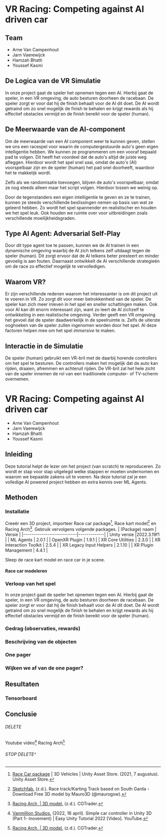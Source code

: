 ﻿# VR Racing: Competing against AI driven car

## Team

- Arne Van Campenhout
- Jarn Vaerewijck
- Hamzah Bhatti
- Youssef Kasmi

## De Logica van de VR Simulatie

In onze project gaat de speler het opnemen tegen een AI. Hierbij gaat de speler, in een VR omgeving, de auto besturen doorheen de racebaan. De speler zorgt er voor dat hij de finish behaalt voor de AI dit doet. De AI wordt getraind om zo snel mogelijk de finish te behalen en krijgt rewards als hij effectief obstacles vermijd en de finish bereikt voor de speler (human).

## De Meerwaarde van de AI-component

Om de meerwaarde van een AI component weer te kunnen geven, stellen we ons een racespel voor waarin de computergestuurde auto's geen eigen intelligentie hebben. We kunnen ze programmeren om een vooraf bepaald pad te volgen. Dit heeft het voordeel dat de auto's altijd de juiste weg afleggen. Hierdoor wordt het spel snel saai, omdat de auto's (AI) voorspelbaar zijn en de speler (human) het pad snel doorheeft, waardoor het te makkelijk wordt.

Zelfs als we randomisatie toevoegen, blijven de auto's voorspelbaar, omdat ze nog steeds alleen maar het script volgen. Hierdoor lossen we weinig op. 

Door de tegenstanders een eigen intelligentie te geven en ze te trainen, kunnen ze steeds verschillende beslissingen nemen op basis van wat ze geleerd hebben. Zo wordt het spel spannender en realistischer en houden we het spel leuk. Ook houden we ruimte over voor uitbreidingen zoals verschillende moeilijkheidsgraden.

## Type AI Agent: Adversarial Self-Play

Door dit type agent toe te passen, kunnen we de AI trainen in een dynamische omgeving waarbij de AI zich telkens zelf uitdaagt tegen de speler (human). Dit zorgt ervoor dat de AI telkens beter presteert en minder gevoelig is aan fouten. Daarnaast ontwikkelt de AI verschillende strategieën om de race zo effectief mogelijk te vervolledigen.

## Waarom VR?

Er zijn verschillende redenen waarom het interessanter is om dit project uit te voeren in VR. Zo zorgt dit voor meer betrokkenheid van de speler. De speler kan zich meer inleven in het spel en sneller schattingen maken. Ook voor AI kan dit enorm interessant zijn, want zo leert de AI zichzelf te ontwikkeling in een realistische omgeving. Verder geeft een VR omgeving het gevoel dat de speler daadwerkelijk in de speelruimte is. Zelfs de uiterste ooghoeken van de speler zullen ingenomen worden door het spel. Al deze factoren helpen mee om het spel _immersive_ te maken.

## Interactie in de Simulatie

De speler (human) gebruikt een VR-bril met de daarbij horende controllers om het spel te besturen. De controllers maken het mogelijk dat de auto kan rijden, draaien, afremmen en achteruit rijden. De VR-bril zal het hele zicht van de speler innemen de rol van een traditionele computer- of TV-scherm overnemen.

# VR Racing: Competing against AI driven car

- Arne Van Campenhout
- Jarn Vaerewijck
- Hamzah Bhatti
- Youssef Kasmi

## Inleiding

Deze tutorial helpt de lezer om het project (van scratch) te reproduceren. Zo wordt er stap voor stap uitgelegd welke stappen er moeten ondernomen en waarom we bepaalde zakens uit te voeren. Na deze tutorial zal je een volledige AI powered project hebben en extra kennis over ML Agents.

## Methoden
### Installatie

Creeër een 3D project, importeer Race car package[^1], Race kart model[^2] en Racing Arch[^4]. Gebruik vervolgens volgende packages.
| (Package)  naam           | Versie      |
|---------------------------|-------------|
| Unity versie              |2022.3.19f1  |
| ML Agents                 | 2.0.1       |
| OpenXR Plugin             | 1.9.1       |
| XR Core Utilities         | 2.3.0       |
| XR Interaction Toolkit    | 2.5.4       |
| XR Legacy Input Helpers   | 2.1.10      |
| XR Plugin Management      | 4.4.1       | 

Sleep de race kart model en race car in je scene. 

#### Race car modeleren




### Verloop van het spel

In onze project gaat de speler het opnemen tegen een AI. Hierbij gaat de speler, in een VR omgeving, de auto besturen doorheen de racebaan. De speler zorgt er voor dat hij de finish behaalt voor de AI dit doet. De AI wordt getraind om zo snel mogelijk de finish te behalen en krijgt rewards als hij effectief obstacles vermijd en de finish bereikt voor de speler (human).

### Gedrag (observaties, rewards)
### Beschrijving van de objecten
### One pager
### Wijken we af van de one pager?

## Resultaten
### Tensorboard

## Conclusie

###### DELETE
Youtube video[^3]
Racing Arch[^4]

###### STOP DELETE^


[^1]:[Race Car package](https://assetstore.unity.com/packages/3d/vehicles/race-car-package-141690) | 3D Vehicles | Unity Asset Store. (2021, 7 augustus). Unity Asset Store.

[^2]:[Sketchfab.](https://sketchfab.com/3d-models/race-trackkarting-track-based-on-south-garda-32c21042ba144ce9bd2822a88d5b54ec) (z.d.). Race track/Karting Track based on South Garda - Download Free 3D model by Mauro3D (@maurogsw). 

[^3]:[Vanmillion Studios.](https://www.youtube.com/watch?v=jr4eb4F9PSQ) (2022, 16 april). Simple car controller in Unity 3D (Part 1- movement) | Easy Unity Tutorial 2022 [Video]. YouTube.

[^4]:[Racing Arch  | 3D model.](https://www.cgtrader.com/free-3d-models/car/racing-car/racing-arch) (z.d.). CGTrader. 
